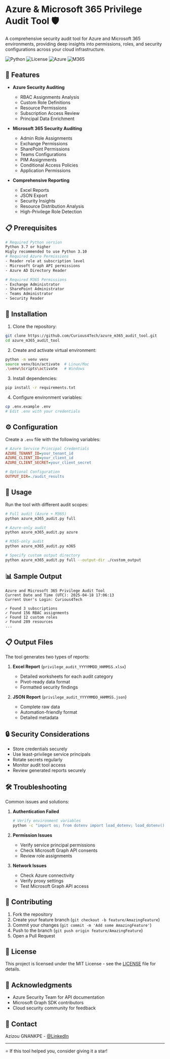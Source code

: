 # Azure & Microsoft 365 Privilege Audit Tool 🛡️

A comprehensive security audit tool for Azure and Microsoft 365 environments, providing deep insights into permissions, roles, and security configurations across your cloud infrastructure.

![Python](https://img.shields.io/badge/python-v3.7+-blue.svg)
![License](https://img.shields.io/badge/license-MIT-green.svg)
![Azure](https://img.shields.io/badge/Azure-supported-0089D6)
![M365](https://img.shields.io/badge/M365-supported-00A4EF)

## 🚀 Features

- **Azure Security Auditing**
  - RBAC Assignments Analysis
  - Custom Role Definitions
  - Resource Permissions
  - Subscription Access Review
  - Principal Data Enrichment

- **Microsoft 365 Security Auditing**
  - Admin Role Assignments
  - Exchange Permissions
  - SharePoint Permissions
  - Teams Configurations
  - PIM Assignments
  - Conditional Access Policies
  - Application Permissions

- **Comprehensive Reporting**
  - Excel Reports
  - JSON Export
  - Security Insights
  - Resource Distribution Analysis
  - High-Privilege Role Detection

## 📋 Prerequisites

```bash
# Required Python version
Python 3.7 or higher
Higly recommended to use Python 3.10 
# Required Azure Permissions
- Reader role at subscription level
- Microsoft Graph API permissions
- Azure AD Directory Reader

# Required M365 Permissions
- Exchange Administrator
- SharePoint Administrator
- Teams Administrator
- Security Reader
```

## 🔧 Installation

1. Clone the repository:
```bash
git clone https://github.com/Curious4Tech/azure_m365_audit_tool.git
cd azure_m365_audit_tool
```

2. Create and activate virtual environment:
```bash
python -m venv venv
source venv/bin/activate  # Linux/Mac
.\venv\Scripts\activate   # Windows
```

3. Install dependencies:
```bash
pip install -r requirements.txt
```

4. Configure environment variables:
```bash
cp .env.example .env
# Edit .env with your credentials
```

## ⚙️ Configuration

Create a `.env` file with the following variables:

```ini
# Azure Service Principal Credentials
AZURE_TENANT_ID=your_tenant_id
AZURE_CLIENT_ID=your_client_id
AZURE_CLIENT_SECRET=your_client_secret

# Optional Configuration
OUTPUT_DIR=./audit_results
```

## 🚀 Usage

Run the tool with different audit scopes:

```bash
# Full audit (Azure + M365)
python azure_m365_audit.py full

# Azure-only audit
python azure_m365_audit.py azure

# M365-only audit
python azure_m365_audit.py m365

# Specify custom output directory
python azure_m365_audit.py full --output-dir ./custom_output
```

## 📊 Sample Output

```plaintext
Azure and Microsoft 365 Privilege Audit Tool
Current Date and Time (UTC): 2025-04-18 17:06:13
Current User's Login: Curious4Tech

✓ Found 3 subscriptions
✓ Found 156 RBAC assignments
✓ Found 12 custom roles
✓ Found 289 resources
...
```

## 📋 Output Files

The tool generates two types of reports:

1. **Excel Report** (`privilege_audit_YYYYMMDD_HHMMSS.xlsx`)
   - Detailed worksheets for each audit category
   - Pivot-ready data format
   - Formatted security findings

2. **JSON Report** (`privilege_audit_YYYYMMDD_HHMMSS.json`)
   - Complete raw data
   - Automation-friendly format
   - Detailed metadata

## 🔒 Security Considerations

- Store credentials securely
- Use least-privilege service principals
- Rotate secrets regularly
- Monitor audit tool access
- Review generated reports securely

## 🛠️ Troubleshooting

Common issues and solutions:

1. **Authentication Failed**
   ```bash
   # Verify environment variables
   python -c "import os; from dotenv import load_dotenv; load_dotenv(); print(os.getenv('AZURE_TENANT_ID'))"
   ```

2. **Permission Issues**
   - Verify service principal permissions
   - Check Microsoft Graph API consents
   - Review role assignments

3. **Network Issues**
   - Check Azure connectivity
   - Verify proxy settings
   - Test Microsoft Graph API access

## 📝 Contributing

1. Fork the repository
2. Create your feature branch (`git checkout -b feature/AmazingFeature`)
3. Commit your changes (`git commit -m 'Add some AmazingFeature'`)
4. Push to the branch (`git push origin feature/AmazingFeature`)
5. Open a Pull Request

## 📄 License

This project is licensed under the MIT License - see the [LICENSE](LICENSE) file for details.

## 🙏 Acknowledgments

- Azure Security Team for API documentation
- Microsoft Graph SDK contributors
- Cloud security community for feedback

## 📧 Contact

Azizou GNANKPE - [@LinkedIn](https://www.linkedin.com/in/azizou-gnankpe/)

---
⭐️ If this tool helped you, consider giving it a star!
